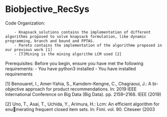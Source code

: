# Biobjective_RecSys

Code Organization:

		- Knapsack_solutions contains the implementation of different algorithms proposed to solve knapsack formulation, like dynamic programming, branch and bound and FPTAS. 
		- Pareto contains the implementation of the algorithme proposed in our previous work [1]
		- [T]Mining is the mining algorithm LCM used [2]


Prerequisites:
Before you begin, ensure you have met the following requirements:
	- You have python3 installed
	- You have installed requirements


[1] Benouaret, I., Amer-Yahia, S., Kamdem-Kengne, C., Chagraoui, J.: A bi-objective approach for product recommendations. In: 2019 IEEE International Conference on Big Data (Big Data). pp. 2159–2168. IEEE (2019)

[2] Uno, T., Asai, T., Uchida, Y., Arimura, H.: Lcm: An efficient algorithm for enumerating frequent closed item sets. In: Fimi. vol. 90. Citeseer (2003
